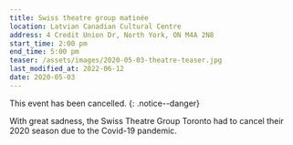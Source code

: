 ```yaml
---
title: Swiss theatre group matinée
location: Latvian Canadian Cultural Centre
address: 4 Credit Union Dr, North York, ON M4A 2N8
start_time: 2:00 pm
end_time: 5:00 pm
teaser: /assets/images/2020-05-03-theatre-teaser.jpg
last_modified_at: 2022-06-12
date: 2020-05-03
---
```


This event has been cancelled.
{: .notice--danger}

With great sadness, the Swiss Theatre Group Toronto had to cancel their 2020
season due to the Covid-19 pandemic.
